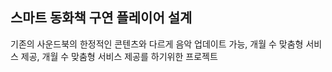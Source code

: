 ## 스마트 동화책 구연 플레이어 설계
기존의 사운드북의 한정적인 콘텐츠와 다르게 
음악 업데이트 가능, 개월 수 맞춤형 서비스 제공, 개월 수 맞춤형 서비스 제공를 하기위한  프로젝트 

